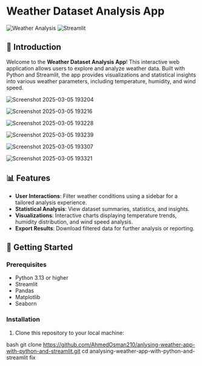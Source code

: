 
# Weather Dataset Analysis App

![Weather Analysis](https://img.shields.io/badge/Python-3.13-blue?style=flat-square) ![Streamlit](https://img.shields.io/badge/Streamlit-1.0.0-orange?style=flat-square)

## 📖 Introduction

Welcome to the **Weather Dataset Analysis App**! This interactive web application allows users to explore and analyze weather data. Built with Python and Streamlit, the app provides visualizations and statistical insights into various weather parameters, including temperature, humidity, and wind speed.

![Screenshot 2025-03-05 193204](https://github.com/user-attachments/assets/94a2c767-204c-4195-aea3-7b0e74f9306c)

![Screenshot 2025-03-05 193216](https://github.com/user-attachments/assets/9f126099-eed6-4f06-bb4e-2000855d21a4)

![Screenshot 2025-03-05 193228](https://github.com/user-attachments/assets/04eb1e8c-9f3f-45e2-be1a-37f094933cb2)

![Screenshot 2025-03-05 193239](https://github.com/user-attachments/assets/d1e4004b-ecfa-47ea-b133-8943046afb69)

![Screenshot 2025-03-05 193307](https://github.com/user-attachments/assets/5a7a9afe-cecf-4007-af88-d9c975a1877a)

![Screenshot 2025-03-05 193321](https://github.com/user-attachments/assets/6318d72e-8d76-4429-9e21-178c5a411337)


## 📊 Features

- **User Interactions**: Filter weather conditions using a sidebar for a tailored analysis experience.
- **Statistical Analysis**: View dataset summaries, statistics, and insights.
- **Visualizations**: Interactive charts displaying temperature trends, humidity distribution, and wind speed analysis.
- **Export Results**: Download filtered data for further analysis or reporting.

## 🚀 Getting Started

### Prerequisites

- Python 3.13 or higher
- Streamlit
- Pandas
- Matplotlib
- Seaborn

### Installation

1. Clone this repository to your local machine:
   
bash
   git clone https://github.com/AhmedOsman210/anlysing-weather-app-with-python-and-streamlit.git
   cd analysing-weather-app-with-python-and-streamlit fix 
